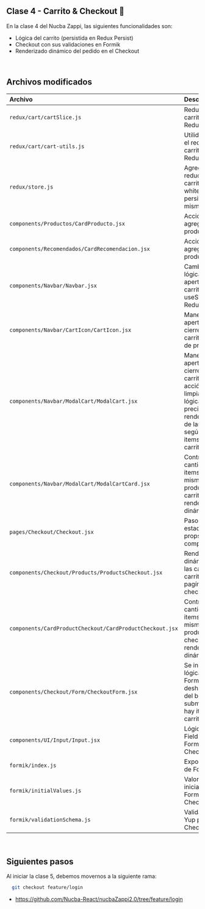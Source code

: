## Clase 4 - Carrito & Checkout 🍕

En la clase 4 del Nucba Zappi, las siguientes funcionalidades son:

- Lógica del carrito (persistida en Redux Persist)
- Checkout con sus validaciones en Formik
- Renderizado dinámico del pedido en el Checkout

<br>

## Archivos modificados

| Archivo                                                  | Descripción                                                                                                                                 |
| :------------------------------------------------------- | :------------------------------------------------------------------------------------------------------------------------------------------ |
| `redux/cart/cartSlice.js`                                | Reducers del carrito en Redux                                                                                                               |
| `redux/cart/cart-utils.js`                               | Utilidades para el reducer del carrito en Redux                                                                                             |
| `redux/store.js`                                         | Agregar reducer del carrito y la whitelist que persita el mismo                                                                             |
| `components/Productos/CardProducto.jsx`                  | Acción de agregar un producto                                                                                                               |
| `components/Recomendados/CardRecomendacion.jsx`          | Acción de agregar un producto                                                                                                               |
| `components/Navbar/Navbar.jsx`                           | Cambio de lógica para la apertura del carrito ( useState a Redux )                                                                          |
| `components/Navbar/CartIcon/CartIcon.jsx`                | Manejo de la apertura y cierre del carrito + total de productos                                                                             |
| `components/Navbar/ModalCart/ModalCart.jsx`              | Manejo de la apertura y cierre del carrito + acción para limpiar + lógica de precios + renderizado de las cards según los items del carrito |
| `components/Navbar/ModalCart/ModalCartCard.jsx`          | Control de la cantidad de items de un mismo producto en el carrito + renderizado dinámico                                                   |
| `pages/Checkout/Checkout.jsx`                            | Paso de estados como props a sus componentes                                                                                                |
| `components/Checkout/Products/ProductsCheckout.jsx`      | Renderizado dinámico de las cards del carrito en la pagína del checkout                                                                     |
| `components/CardProductCheckout/CardProductCheckout.jsx` | Control de la cantidad de items de un mismo producto en el checkout + renderizado dinámico                                                  |
| `components/Checkout/Form/CheckoutForm.jsx`              | Se incluye la lógica de Formik + deshabilitación del botón submit si no hay items en el carrito                                             |
| `components/UI/Input/Input.jsx`                          | Lógica del Field de Formik para el Checkout                                                                                                 |
| `formik/index.js`                                        | Exportaciones de Formik                                                                                                                     |
| `formik/initialValues.js`                                | Valores iniciales de Formik para el Checkout                                                                                                |
| `formik/validationSchema.js`                             | Validación de Yup para el Checkout                                                                                                          |

<br>

## Siguientes pasos

Al iniciar la clase 5, debemos movernos a la siguiente rama:

```bash
  git checkout feature/login

```

- https://github.com/Nucba-React/nucbaZappi2.0/tree/feature/login
